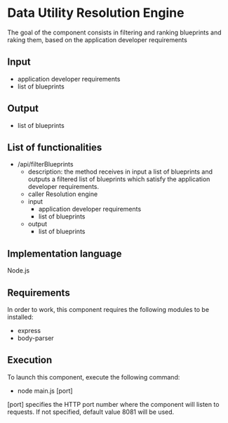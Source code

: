 # Data Utility Resolution Engine
The goal of the component consists in filtering and ranking blueprints and raking them, based on the application developer requirements

## Input
* application developer requirements
* list of blueprints 

## Output
* list of blueprints 

## List of functionalities
* /api/filterBlueprints
  * description: the method receives in input a list of blueprints and outputs a filtered list of blueprints which satisfy the application developer requirements.
  * caller Resolution engine
  * input
    * application developer requirements
    * list of blueprints 
  * output
    * list of blueprints 
  

## Implementation language
Node.js

## Requirements
In order to work, this component requires the following modules to be installed:

* express
* body-parser

## Execution
To launch this component, execute the following command:
* node main.js [port]

[port] specifies the HTTP port number where the component will listen to requests. If not specified, default value 8081 will be used.
